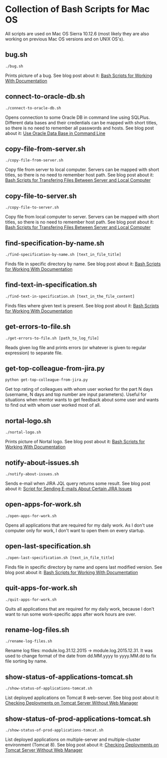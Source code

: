 # Collection of Bash Scripts for Mac OS

All scripts are used on Mac OS Sierra 10.12.6 (most likely they are also working on previous Mac OS versions and on UNIX OS's).

## bug.sh
    ./bug.sh
Prints picture of a bug. See blog post about it: [Bash Scripts for Working With Documentation](http://ivanova-irina.blogspot.com.ee/2015/09/bash-scripts-for-working-with.html)

## connect-to-oracle-db.sh
    ./connect-to-oracle-db.sh
Opens connection to some Oracle DB in command line using SQLPlus. Different data bases and their credentials can be mapped with short titles, so there is no need to remember all passwords and hosts. See blog post about it: [Use Oracle Data Base in Command Line](http://ivanova-irina.blogspot.com.ee/2016/11/use-oracle-data-base-in-command-line.html)

## copy-file-from-server.sh
    ./copy-file-from-server.sh
Copy file from server to local computer. Servers can be mapped with short titles, so there is no need to remember host path. See blog post about it: [Bash Scripts for Transfering Files Between Server and Local Computer](http://ivanova-irina.blogspot.com.ee/2016/06/bash-scripts-for-transfering-files.html)

## copy-file-to-server.sh
    ./copy-file-to-server.sh
Copy file from local computer to server. Servers can be mapped with short titles, so there is no need to remember host path. See blog post about it: [Bash Scripts for Transfering Files Between Server and Local Computer](http://ivanova-irina.blogspot.com.ee/2016/06/bash-scripts-for-transfering-files.html)

## find-specification-by-name.sh
    ./find-specification-by-name.sh [text_in_file_title]
Finds file in specific directory by name. See blog post about it: [Bash Scripts for Working With Documentation](http://ivanova-irina.blogspot.com.ee/2015/09/bash-scripts-for-working-with.html)

## find-text-in-specification.sh
    ./find-text-in-specification.sh [text_in_the_file_content]
Finds files where given text is present. See blog post about it: [Bash Scripts for Working With Documentation](http://ivanova-irina.blogspot.com.ee/2015/09/bash-scripts-for-working-with.html)

## get-errors-to-file.sh
    ./get-errors-to-file.sh [path_to_log_file]
Reads given log file and prints errors (or whatever is given to regular expression) to separate file.

## get-top-colleague-from-jira.py 
    python get-top-colleague-from-jira.py
Get top rating of colleagues with whom user worked for the part N days (username, N days and top number are input parameters). Useful for situations when mentor wants to get feedback about some user and wants to find out with whom user worked most of all.

## nortal-logo.sh
    ./nortal-logo.sh
Prints picture of Nortal logo. See blog post about it: [Bash Scripts for Working With Documentation](http://ivanova-irina.blogspot.com.ee/2015/09/bash-scripts-for-working-with.html)

## notify-about-issues.sh
    ./notify-about-issues.sh
Sends e-mail when JIRA JQL query returns some result. See blog post about it: [Script for Sending E-mails About Certain JIRA Issues](http://ivanova-irina.blogspot.com.ee/2016/06/script-for-sending-e-mails-about.html)

## open-apps-for-work.sh
    ./open-apps-for-work.sh
Opens all applications that are required for my daily work. As I don't use computer only for work, I don't want to open them on every startup.

## open-last-specification.sh
    ./open-last-specification.sh [text_in_file_title]
Finds file in specific directory by name and opens last modified version. See blog post about it: [Bash Scripts for Working With Documentation](http://ivanova-irina.blogspot.com.ee/2015/09/bash-scripts-for-working-with.html)

## quit-apps-for-work.sh
    ./quit-apps-for-work.sh
Quits all applications that are required for my daily work, because I don't want to run some work-specific apps after work hours are over.

## rename-log-files.sh
    ./rename-log-files.sh
Rename log files: module.log.31.12.2015 -> module.log.2015.12.31. It was used to change format of the date from dd.MM.yyyy to yyyy.MM.dd to fix file sorting by name.

## show-status-of-applications-tomcat.sh
    ./show-status-of-applications-tomcat.sh
List deployed applications on Tomcat 8 web-server. See blog post about it: [Checking Deployments on Tomcat Server Without Web Manager](http://ivanova-irina.blogspot.com.ee/2016/09/checking-deployments-on-tomcat-server.html)

## show-status-of-prod-applications-tomcat.sh
    ./show-status-of-prod-applications-tomcat.sh
List deployed applications on multiple-server and multiple-cluster environment (Tomcat 8). See blog post about it: [Checking Deployments on Tomcat Server Without Web Manager](http://ivanova-irina.blogspot.com.ee/2016/09/checking-deployments-on-tomcat-server.html)
